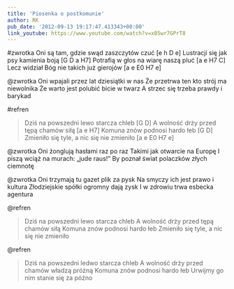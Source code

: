 ```yaml
---
title: 'Piosenka o postkomunie'
author: RK
pub_date: '2012-09-13 19:17:47.413343+00:00'
link_youtube: https://www.youtube.com/watch?v=xB5wr7GPrT8
---
```


#zwrotka
Oni są tam, gdzie swąd zaszczytów czuć	[e h D e]
Lustracji się jak psy kamienia boją		[G D a H7]
Potrafią w głos na wiarę naszą pluć		[a e H7 C]
Lecz widział Bóg nie takich już gierojów	[a e E0 H7 e]

@zwrotka
Oni wpajali przez lat dziesiątki w nas
Że przetrwa ten kto strój ma niewolnika
Że warto jest polubić bicie w twarz
A strzec się trzeba prawdy i barykad

#refren
>Dziś na powszedni lewo starcza chleb	[G D]
>A wolność drży przed tępą chamów siłą	[a e H7]
>Komuna znów podnosi hardo łeb		[G D]
>Zmieniło się tyle, a nic się nie zmieniło	[a e E0 H7 e]

@zwrotka
Oni żonglują hasłami raz po raz
Takimi jak otwarcie na Europę
I piszą wciąż na murach: „jude raus!”
By poznał świat polaczków złych ciemnotę

@zwrotka
Oni trzymają tu gazet plik za pysk
Na smyczy ich jest prawo i kultura
Złodziejskie spółki ogromny dają zysk
I w zdrowiu trwa esbecka agentura

@refren
>Dziś na powszedni lewo starcza chleb
>A wolność drży przed tępą chamów siłą
>Komuna znów podnosi hardo łeb
>Zmieniło się tyle, a nic się nie zmieniło

@refren
>Dziś na powszedni ledwo starcza chleb
>A wolność drży przed chamów władzą próżną
>Komuna znów podnosi hardo łeb
>Urwijmy go nim stanie się za późno
